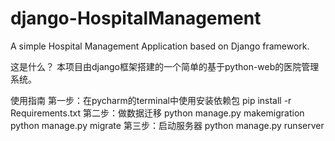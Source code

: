 # django-HospitalManagement
A simple Hospital Management Application based on Django framework.

这是什么？
本项目由django框架搭建的一个简单的基于python-web的医院管理系统。

使用指南
第一步：在pycharm的terminal中使用安装依赖包 pip install -r Requirements.txt
第二步：做数据迁移 
python manage.py makemigration
python manage.py migrate
第三步：启动服务器
python manage.py runserver
